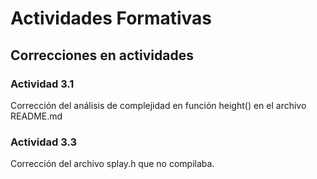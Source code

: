 # Actividades Formativas
## Correcciones en actividades
### Actividad 3.1
Corrección del análisis de complejidad en función height() en el archivo README.md
### Actividad 3.3
Corrección del archivo splay.h que no compilaba.
